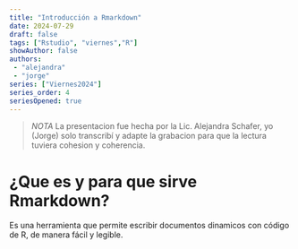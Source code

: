 ```yaml
---
title: "Introducción a Rmarkdown"
date: 2024-07-29
draft: false
tags: ["Rstudio", "viernes","R"]
showAuthor: false
authors:
 - "alejandra"
 - "jorge"
series: ["Viernes2024"]
series_order: 4
seriesOpened: true
---
```


> *NOTA* La presentacion fue hecha por la Lic. Alejandra Schafer,
  yo (Jorge) solo transcribí y adapte la grabacion para que la lectura tuviera        cohesion y coherencia.

# ¿Que es y para que sirve Rmarkdown?

Es una herramienta que permite escribir documentos dinamicos con código de R, de manera fácil y legible.

